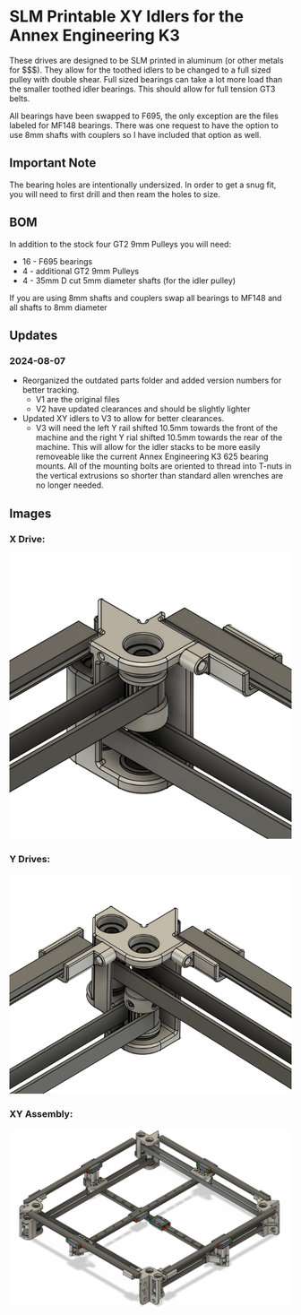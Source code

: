 # SLM Printable XY Idlers for the Annex Engineering K3
These drives are designed to be SLM printed in aluminum (or other metals for $$$).  They allow for the toothed idlers to be changed to a full sized pulley with double shear.  Full sized bearings can take a lot more load than the smaller toothed idler bearings.  This should allow for full tension GT3 belts.

All bearings have been swapped to F695, the only exception are the files labeled for MF148 bearings.  There was one request to have the option to use 8mm shafts with couplers so I have included that option as well.

## Important Note

The bearing holes are intentionally undersized.  In order to get a snug fit, you will need to first drill and then ream the holes to size.

## BOM
In addition to the stock four GT2 9mm Pulleys you will need:
- 16 - F695 bearings
- 4 - additional GT2 9mm Pulleys
- 4 - 35mm D cut 5mm diameter shafts (for the idler pulley)

If you are using 8mm shafts and couplers swap all bearings to MF148 and all shafts to 8mm diameter

## Updates
### 2024-08-07
- Reorganized the outdated parts folder and added version numbers for better tracking.
  - V1 are the original files
  - V2 have updated clearances and should be slightly lighter
- Updated XY idlers to V3 to allow for better clearances.
  - V3 will need the left Y rail shifted 10.5mm towards the front of the machine and the right Y rial shifted 10.5mm towards the rear of the machine.  This will allow for the idler stacks to be more easily removeable like the current Annex Engineering K3 625 bearing mounts.  All of the mounting bolts are oriented to thread into T-nuts in the vertical extrusions so shorter than standard allen wrenches are no longer needed. 

## Images
### X Drive:
![DooKi3_SLM_XDrive_F695](Images/DooKi3_SLM_XDrive_F695_V3.png)

### Y Drives:
![DooKi3_SLM_YDrive_F695](Images/DooKi3_SLM_YDrive_F695_V3.png)

### XY Assembly:
![DooKi3_SLM_XY_Assembly](Images/DooKi3_SLM_XY_Assembly_V3.png)


